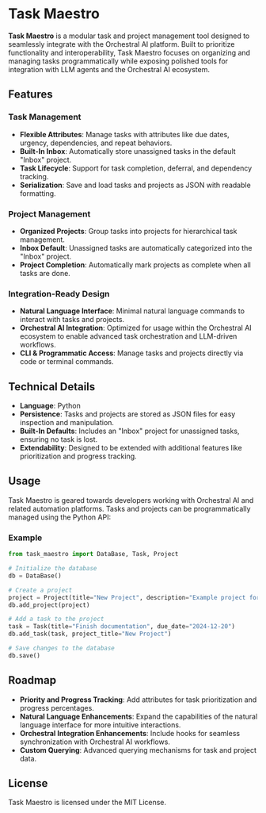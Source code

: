 # Task Maestro

**Task Maestro** is a modular task and project management tool designed to seamlessly integrate with the Orchestral AI platform. Built to prioritize functionality and interoperability, Task Maestro focuses on organizing and managing tasks programmatically while exposing polished tools for integration with LLM agents and the Orchestral AI ecosystem.

## Features

### Task Management
- **Flexible Attributes**: Manage tasks with attributes like due dates, urgency, dependencies, and repeat behaviors.
- **Built-In Inbox**: Automatically store unassigned tasks in the default "Inbox" project.
- **Task Lifecycle**: Support for task completion, deferral, and dependency tracking.
- **Serialization**: Save and load tasks and projects as JSON with readable formatting.

### Project Management
- **Organized Projects**: Group tasks into projects for hierarchical task management.
- **Inbox Default**: Unassigned tasks are automatically categorized into the "Inbox" project.
- **Project Completion**: Automatically mark projects as complete when all tasks are done.

### Integration-Ready Design
- **Natural Language Interface**: Minimal natural language commands to interact with tasks and projects.
- **Orchestral AI Integration**: Optimized for usage within the Orchestral AI ecosystem to enable advanced task orchestration and LLM-driven workflows.
- **CLI & Programmatic Access**: Manage tasks and projects directly via code or terminal commands.

## Technical Details

- **Language**: Python
- **Persistence**: Tasks and projects are stored as JSON files for easy inspection and manipulation.
- **Built-In Defaults**: Includes an "Inbox" project for unassigned tasks, ensuring no task is lost.
- **Extendability**: Designed to be extended with additional features like prioritization and progress tracking.

## Usage

Task Maestro is geared towards developers working with Orchestral AI and related automation platforms. Tasks and projects can be programmatically managed using the Python API:

### Example
```python
from task_maestro import DataBase, Task, Project

# Initialize the database
db = DataBase()

# Create a project
project = Project(title="New Project", description="Example project for Orchestral AI.")
db.add_project(project)

# Add a task to the project
task = Task(title="Finish documentation", due_date="2024-12-20")
db.add_task(task, project_title="New Project")

# Save changes to the database
db.save()
```

## Roadmap

- **Priority and Progress Tracking**: Add attributes for task prioritization and progress percentages.
- **Natural Language Enhancements**: Expand the capabilities of the natural language interface for more intuitive interactions.
- **Orchestral Integration Enhancements**: Include hooks for seamless synchronization with Orchestral AI workflows.
- **Custom Querying**: Advanced querying mechanisms for task and project data.

## License

Task Maestro is licensed under the MIT License.

